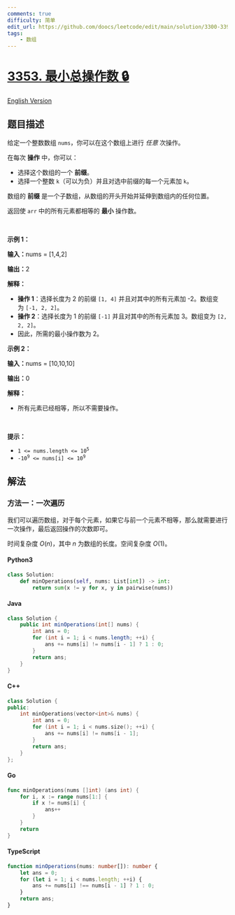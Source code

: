 ```yaml
---
comments: true
difficulty: 简单
edit_url: https://github.com/doocs/leetcode/edit/main/solution/3300-3399/3353.Minimum%20Total%20Operations/README.md
tags:
    - 数组
---
```


<!-- problem:start -->

# [3353. 最小总操作数 🔒](https://leetcode.cn/problems/minimum-total-operations)

[English Version](/solution/3300-3399/3353.Minimum%20Total%20Operations/README_EN.md)

## 题目描述

<!-- description:start -->

<p>给定一个整数数组&nbsp;<code><font face="monospace">nums</font></code>，你可以在这个数组上进行&nbsp;<em>任意</em>&nbsp;次操作。</p>

<p>在每次 <strong>操作</strong>&nbsp;中，你可以：</p>

<ul>
	<li>选择这个数组的一个 <strong>前缀</strong>。</li>
	<li>选择一个整数&nbsp;<code><font face="monospace">k</font></code>（可以为负）并且对选中前缀的每一个元素加&nbsp;<code><font face="monospace">k</font></code>。</li>
</ul>

<p>数组的 <strong>前缀</strong> 是一个子数组，从数组的开头开始并延伸到数组内的任何位置。</p>

<p>返回使&nbsp;<code>arr</code>&nbsp;中的所有元素都相等的 <strong>最小</strong>&nbsp;操作数。</p>

<p>&nbsp;</p>

<p><strong class="example">示例 1：</strong></p>

<div class="example-block">
<p><strong>输入：</strong><span class="example-io">nums = [1,4,2]</span></p>

<p><strong>输出：</strong><span class="example-io">2</span></p>

<p><strong>解释：</strong></p>

<ul>
	<li><strong>操作 1</strong>：选择长度为 2 的前缀&nbsp;<code>[1, 4]</code>&nbsp;并且对其中的所有元素加&nbsp;-2。数组变为&nbsp;<code>[-1, 2, 2]</code>。</li>
	<li><strong>操作 2</strong>：选择长度为 1 的前缀&nbsp;<code>[-1]</code>&nbsp;并且对其中的所有元素加 3。数组变为&nbsp;<code>[2, 2, 2]</code>。</li>
	<li>因此，所需的最小操作数为 2。</li>
</ul>
</div>

<p><strong class="example">示例 2：</strong></p>

<div class="example-block">
<p><strong>输入：</strong><span class="example-io">nums = [10,10,10]</span></p>

<p><strong>输出：</strong><span class="example-io">0</span></p>

<p><strong>解释：</strong></p>

<ul>
	<li>所有元素已经相等，所以不需要操作。</li>
</ul>
</div>

<p>&nbsp;</p>

<p><strong>提示：</strong></p>

<ul>
	<li><code>1 &lt;= nums.length &lt;= 10<sup>5</sup></code></li>
	<li><code>-10<sup>9</sup> &lt;= nums[i] &lt;= 10<sup>9</sup></code></li>
</ul>

<!-- description:end -->

## 解法

<!-- solution:start -->

### 方法一：一次遍历

我们可以遍历数组，对于每个元素，如果它与前一个元素不相等，那么就需要进行一次操作，最后返回操作的次数即可。

时间复杂度 $O(n)$，其中 $n$ 为数组的长度。空间复杂度 $O(1)$。

<!-- tabs:start -->

#### Python3

```python
class Solution:
    def minOperations(self, nums: List[int]) -> int:
        return sum(x != y for x, y in pairwise(nums))
```

#### Java

```java
class Solution {
    public int minOperations(int[] nums) {
        int ans = 0;
        for (int i = 1; i < nums.length; ++i) {
            ans += nums[i] != nums[i - 1] ? 1 : 0;
        }
        return ans;
    }
}
```

#### C++

```cpp
class Solution {
public:
    int minOperations(vector<int>& nums) {
        int ans = 0;
        for (int i = 1; i < nums.size(); ++i) {
            ans += nums[i] != nums[i - 1];
        }
        return ans;
    }
};
```

#### Go

```go
func minOperations(nums []int) (ans int) {
	for i, x := range nums[1:] {
		if x != nums[i] {
			ans++
		}
	}
	return
}
```

#### TypeScript

```ts
function minOperations(nums: number[]): number {
    let ans = 0;
    for (let i = 1; i < nums.length; ++i) {
        ans += nums[i] !== nums[i - 1] ? 1 : 0;
    }
    return ans;
}
```

<!-- tabs:end -->

<!-- solution:end -->

<!-- problem:end -->
